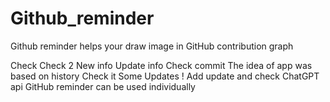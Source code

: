 # Github_reminder
Github reminder helps your draw image in GitHub contribution graph

Check
Check 2
New info
Update info 
Check commit 
The idea of app was based on history
Check it
Some Updates
!
Add update and check ChatGPT api
GitHub reminder can be used individually 
